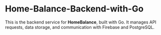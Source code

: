 # Home-Balance-Backend-with-Go
This is the backend service for **HomeBalance**, built with Go. It manages API requests, data storage, and communication with Firebase and PostgreSQL.
